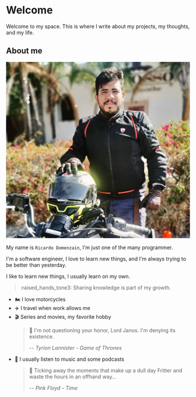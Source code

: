 # Welcome

Welcome to my space. This is where I write about my projects, my thoughts, and my life.

## About me

![Ricardo Domenzain](./../../overrides/assets/images/me.jpg)

My name is `Ricardo Domenzain`, I'm just one of the many programmer.

I'm a software engineer, I love to learn new things, and I'm always trying to be better than yesterday.

I like to learn new things, I usually learn on my own.

> :raised_hands_tone3: Sharing knowledge is part of my growth.

- :motorcycle: I love motorcycles
- :airplane: I travel when work allows me
- :clapper: Series and movies, my favorite hobby
  > :dragon_face: I'm not questioning your honor, Lord Janos. I'm denying its existence.
  >
  > -- <cite>Tyrion Lannister - Game of Thrones</cite>
- :musical_note: I usually listen to music and some podcasts
  > :musical_score: Ticking away the moments that make up a dull day 
  > Fritter and waste the hours in an offhand way...
  > 
  > -- <cite>Pink Floyd - Time</cite>
  
